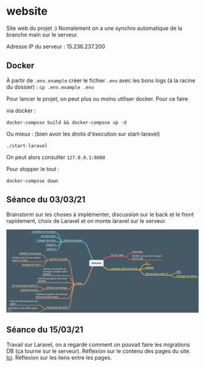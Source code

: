 # website
Site web du projet :)
Nomalement on a une synchro automatique de la branche main sur le serveur.

Adresse IP du serveur : 15.236.237.200

## Docker

À partir de `.env.example` créer le fichier `.env` avec les bons logs (à la racine du dossier) :
`cp .env.example .env`

Pour lancer le projet, on peut plus ou moins utiliser docker. Pour ce faire 

via docker : 

    docker-compose build && docker-compose up -d
    
Ou mieux : (bien avoir les droits d'éxecution sur start-laravel)

    ./start-laravel
  
 
On peut alors consulter `127.0.0.1:8080`

Pour stopper le tout :

    docker-compose down
  
## Séance du 03/03/21

Brainstorm sur les choses à implémenter, discussion sur le back et le front rapidement, choix de Laravel et on monte laravel sur le serveur.

![Brainstorm](/img/website-brainstorm.png)

## Séance du 15/03/21

Travail sur Laravel, on a regardé comment on pouvait faire les migrations DB (ça tourne sur le serveur).
Réflexion sur le contenu des pages du site. [Ici](https://www.figma.com/file/SfFnr65viq4wDuNNmEdbqp/Untitled?node-id=0%3A1).
Réflexion sur les liens entre les pages.

